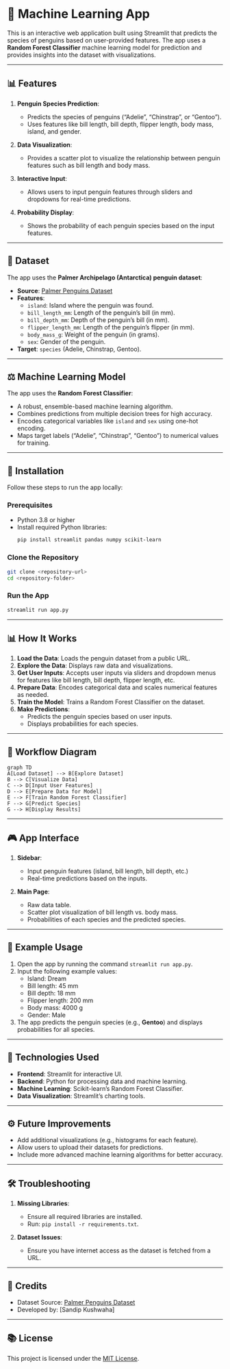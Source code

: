# 🤖 Machine Learning App

This is an interactive web application built using Streamlit that predicts the species of penguins based on user-provided features. The app uses a **Random Forest Classifier** machine learning model for prediction and provides insights into the dataset with visualizations.

---

## 📊 Features

1. **Penguin Species Prediction**:
   - Predicts the species of penguins (“Adelie”, “Chinstrap”, or “Gentoo”).
   - Uses features like bill length, bill depth, flipper length, body mass, island, and gender.

2. **Data Visualization**:
   - Provides a scatter plot to visualize the relationship between penguin features such as bill length and body mass.

3. **Interactive Input**:
   - Allows users to input penguin features through sliders and dropdowns for real-time predictions.

4. **Probability Display**:
   - Shows the probability of each penguin species based on the input features.

---

## 🔎 Dataset

The app uses the **Palmer Archipelago (Antarctica) penguin dataset**:

- **Source**: [Palmer Penguins Dataset](https://github.com/dataprofessor/data/blob/master/penguins_cleaned.csv)
- **Features**:
  - `island`: Island where the penguin was found.
  - `bill_length_mm`: Length of the penguin’s bill (in mm).
  - `bill_depth_mm`: Depth of the penguin’s bill (in mm).
  - `flipper_length_mm`: Length of the penguin’s flipper (in mm).
  - `body_mass_g`: Weight of the penguin (in grams).
  - `sex`: Gender of the penguin.
- **Target**: `species` (Adelie, Chinstrap, Gentoo).

---

## ⚖️ Machine Learning Model

The app uses the **Random Forest Classifier**:

- A robust, ensemble-based machine learning algorithm.
- Combines predictions from multiple decision trees for high accuracy.
- Encodes categorical variables like `island` and `sex` using one-hot encoding.
- Maps target labels (“Adelie”, “Chinstrap”, “Gentoo”) to numerical values for training.

---

## 🔧 Installation

Follow these steps to run the app locally:

### Prerequisites
- Python 3.8 or higher
- Install required Python libraries:
  ```bash
  pip install streamlit pandas numpy scikit-learn
  ```

### Clone the Repository
```bash
git clone <repository-url>
cd <repository-folder>
```

### Run the App
```bash
streamlit run app.py
```

---

## 📊 How It Works

1. **Load the Data**: Loads the penguin dataset from a public URL.
2. **Explore the Data**: Displays raw data and visualizations.
3. **Get User Inputs**: Accepts user inputs via sliders and dropdown menus for features like bill length, bill depth, flipper length, etc.
4. **Prepare Data**: Encodes categorical data and scales numerical features as needed.
5. **Train the Model**: Trains a Random Forest Classifier on the dataset.
6. **Make Predictions**:
   - Predicts the penguin species based on user inputs.
   - Displays probabilities for each species.

---

## 🔄 Workflow Diagram

```mermaid
graph TD
A[Load Dataset] --> B[Explore Dataset]
B --> C[Visualize Data]
C --> D[Input User Features]
D --> E[Prepare Data for Model]
E --> F[Train Random Forest Classifier]
F --> G[Predict Species]
G --> H[Display Results]
```

---

## 🎮 App Interface

1. **Sidebar**:
   - Input penguin features (island, bill length, bill depth, etc.)
   - Real-time predictions based on the inputs.

2. **Main Page**:
   - Raw data table.
   - Scatter plot visualization of bill length vs. body mass.
   - Probabilities of each species and the predicted species.

---

## 🚀 Example Usage

1. Open the app by running the command `streamlit run app.py`.
2. Input the following example values:
   - Island: Dream
   - Bill length: 45 mm
   - Bill depth: 18 mm
   - Flipper length: 200 mm
   - Body mass: 4000 g
   - Gender: Male
3. The app predicts the penguin species (e.g., **Gentoo**) and displays probabilities for all species.

---

## 🔧 Technologies Used

- **Frontend**: Streamlit for interactive UI.
- **Backend**: Python for processing data and machine learning.
- **Machine Learning**: Scikit-learn’s Random Forest Classifier.
- **Data Visualization**: Streamlit’s charting tools.

---

## ⚙️ Future Improvements

- Add additional visualizations (e.g., histograms for each feature).
- Allow users to upload their datasets for predictions.
- Include more advanced machine learning algorithms for better accuracy.

---

## 🛠️ Troubleshooting

1. **Missing Libraries**:
   - Ensure all required libraries are installed.
   - Run: `pip install -r requirements.txt`.

2. **Dataset Issues**:
   - Ensure you have internet access as the dataset is fetched from a URL.

---

## 📢 Credits

- Dataset Source: [Palmer Penguins Dataset](https://github.com/dataprofessor/data/blob/master/penguins_cleaned.csv)
- Developed by: [Sandip Kushwaha]

---

## 📚 License

This project is licensed under the [MIT License](LICENSE).
